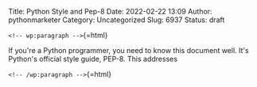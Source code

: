 Title: Python Style and Pep-8
Date: 2022-02-22 13:09
Author: pythonmarketer
Category: Uncategorized
Slug: 6937
Status: draft

`<!-- wp:paragraph -->`{=html}

If you're a Python programmer, you need to know this document well. It's Python's official style guide, PEP-8. This addresses

`<!-- /wp:paragraph -->`{=html}
